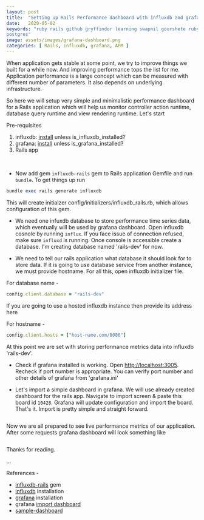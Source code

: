```yaml
---
layout: post
title:  "Setting up Rails Performance dashboard with influxdb and grafana"
date:   2020-05-02
keywords: "ruby rails github gryffindor learning swapnil gourshete ruby on rails database primary_key reset sequence
postgres"
image: assets/images/grafana-dashboard.png
categories: [ Rails, influxdb, grafana, APM ]
---
```


When application gets stable at some point, we try to improve things we built for a while now. And improving performance
tops the list for me. Application performance is a large concept which can be measured with different number of parameters.
It also depends on underlying infrastructure.
 
So here we will setup very simple and minimalistic performance dashboard for a Rails application which will help us monitor
 controller action runtime, database query runtime and view rendering runtime. Let's start


Pre-requisites
1. influxdb: [install](https://docs.influxdata.com/influxdb/v1.8/introduction/install/) unless is_influxdb_installed?
2. grafana: [install](https://grafana.com/docs/grafana/latest/) unless is_grafana_installed?
3. Rails app

<br>

- Now add gem `influxdb-rails` gem to Rails application Gemfile and run `bundle`. To get things up run
```ruby
bundle exec rails generate influxdb
```
This will create initialzer config/initializers/influxdb_rails.rb, which allows configuration of this gem.

- We need one infuxdb database to store performance time series data, which eventually will be used by grafana dashboard.
 Open influxdb cosnole by running `influx`. If you face issue of connection refused, make sure `influxd` is running. 
 Once console is accessible create a database. I'm creating database named 'rails-dev' for now.
 
- We need to tell our rails application what database it should look for to store data. If it is going to use database service
 from another instance, we must provide hostname. For all this, open influxdb initializer file. 
 
 For database name -
 ```ruby
 config.client.database = "rails-dev"
```

If you are going to use a hosted influxdb instance then provide its address here
 
 For hostname - 
 ```ruby
 config.client.hosts = ["host-name.com/8086"]
```
 
 At this point we are set with storing performance metrics data into influxdb 'rails-dev'.
 
- Check if grafana installed is working. Open [http://localhost:3005](http://localhost:3005). Recheck if port number is
appropriate. You can verify port number and other details of grafana from 'grafana.ini'

- Let's import a simple dashboard in grafana. We will use already created dashboard for the rails app. Navigate to import screen & paste this board id `10428`. Grafana will update
configuration and import the board. That's it. Import is pretty simple and straight forward. 

<img src="{{ '/assets/images/grafana_import_step1.png' | prepend: site.baseurl }}" alt="">

Now we are all prepared to see live performance metrics of our application. After some requests grafana dashboard will 
look something like

<img src="{{ '/assets/images/grafana-dashboard.png' | prepend: site.baseurl }}" alt="">


Thanks for reading.

...

  References - 
 
- [influxdb-rails](https://github.com/influxdata/influxdb-rails) gem
- [influxdb](https://docs.influxdata.com/influxdb/v1.8/introduction/install/) installation
- [grafana](https://grafana.com/docs/grafana/latest/) installation
- grafana [import dashboard](https://grafana.com/docs/grafana/latest/reference/export_import/#importing-a-dashboard)
- [sample-dashboard](https://github.com/influxdata/influxdb-rails/tree/master/sample-dashboard)
